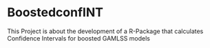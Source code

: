 # BoostedconfINT
This Project is about the development of a R-Package that calculates Confidence Intervals for boosted GAMLSS models
